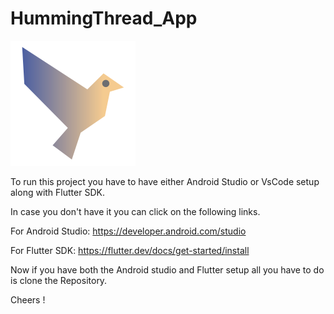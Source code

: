 # HummingThread_App

![HummingBirdLogo](https://github.com/mokshkant7/HummingBird/blob/master/images/HummingBirdLogo.png)

To run this project you have to have either Android Studio or VsCode setup along with Flutter SDK.

In case you don't have it you can click on the following links.

For Android Studio:
https://developer.android.com/studio

For Flutter SDK:
https://flutter.dev/docs/get-started/install


Now if you have both the Android studio and Flutter setup all you have to do is clone the Repository.

Cheers !